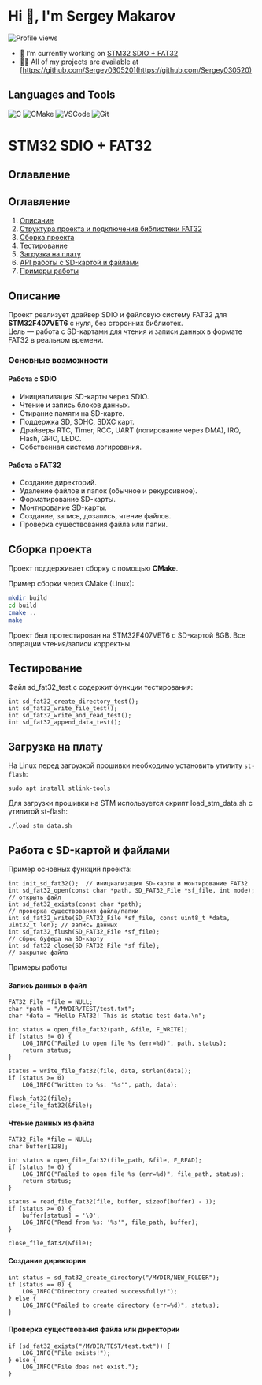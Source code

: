 # Hi 👋, I'm Sergey Makarov

![Profile views](https://komarev.com/ghpvc/?username=sergey030520&label=Profile%20views&color=0e75b6&style=flat)

- 🔭 I’m currently working on [STM32 SDIO + FAT32](https://github.com/Sergey030520/stm32-sdio-fat32.git)
- 👨‍💻 All of my projects are available at [https://github.com/Sergey030520](https://github.com/Sergey030520)

## Languages and Tools

![C](https://github.com/tandpfun/skill-icons/blob/main/icons/C.svg) 
![CMake](https://github.com/tandpfun/skill-icons/blob/main/icons/CMake-Dark.svg) 
![VSCode](https://github.com/tandpfun/skill-icons/blob/main/icons/VSCode-Dark.svg) 
![Git](https://www.vectorlogo.zone/logos/git-scm/git-scm-icon.svg) 

# STM32 SDIO + FAT32

## Оглавление

## Оглавление

1. [Описание](#description_project)
2. [Структура проекта и подключение библиотеки FAT32](#manual_connect_library)
3. [Сборка проекта](#build_project)
4. [Тестирование](#testing)
5. [Загрузка на плату](#flash_to_board)
6. [API работы с SD-картой и файлами](#interface_project)
7. [Примеры работы](#example_work_project)

## Описание <a name="description_project"></a>

Проект реализует драйвер SDIO и файловую систему FAT32 для **STM32F407VET6** с нуля, без сторонних библиотек.  
Цель — работа с SD-картами для чтения и записи данных в формате FAT32 в реальном времени.

### Основные возможности

#### Работа с SDIO
- Инициализация SD-карты через SDIO.
- Чтение и запись блоков данных.
- Стирание памяти на SD-карте.
- Поддержка SD, SDHC, SDXC карт.
- Драйверы RTC, Timer, RCC, UART (логирование через DMA), IRQ, Flash, GPIO, LEDC.
- Собственная система логирования.

#### Работа с FAT32
- Создание директорий.
- Удаление файлов и папок (обычное и рекурсивное).
- Форматирование SD-карты.
- Монтирование SD-карты.
- Создание, запись, дозапись, чтение файлов.
- Проверка существования файла или папки.

## Сборка проекта <a name="build_project"></a>

Проект поддерживает сборку с помощью **CMake**.

Пример сборки через CMake (Linux):

```bash
mkdir build
cd build
cmake ..
make
```
Проект был протестирован на STM32F407VET6 с SD-картой 8GB. Все операции чтения/записи корректны.

## Тестирование <a name="testing"></a>

Файл sd_fat32_test.c содержит функции тестирования:
```
int sd_fat32_create_directory_test();
int sd_fat32_write_file_test();
int sd_fat32_write_and_read_test();
int sd_fat32_append_data_test();
```

## Загрузка на плату <a name="flash_to_board"></a>

На Linux перед загрузкой прошивки необходимо установить утилиту `st-flash`:

```
sudo apt install stlink-tools
```

Для загрузки прошивки на STM используется скрипт load_stm_data.sh с утилитой st-flash:
```
./load_stm_data.sh
```

## Работа с SD-картой и файлами
Пример основных функций проекта:
```
int init_sd_fat32();  // инициализация SD-карты и монтирование FAT32
int sd_fat32_open(const char *path, SD_FAT32_File *sf_file, int mode);  // открыть файл
int sd_fat32_exists(const char *path);                                   // проверка существования файла/папки
int sd_fat32_write(SD_FAT32_File *sf_file, const uint8_t *data, uint32_t len); // запись данных
int sd_fat32_flush(SD_FAT32_File *sf_file);                               // сброс буфера на SD-карту
int sd_fat32_close(SD_FAT32_File *sf_file);                               // закрытие файла
```
Примеры работы <a name="example_work_project"></a>
#### Запись данных в файл
```
FAT32_File *file = NULL;
char *path = "/MYDIR/TEST/test.txt";
char *data = "Hello FAT32! This is static test data.\n";

int status = open_file_fat32(path, &file, F_WRITE);
if (status != 0) {
    LOG_INFO("Failed to open file %s (err=%d)", path, status);
    return status;
}

status = write_file_fat32(file, data, strlen(data));
if (status >= 0)
    LOG_INFO("Written to %s: '%s'", path, data);

flush_fat32(file);
close_file_fat32(&file);

```

#### Чтение данных из файла
```
FAT32_File *file = NULL;
char buffer[128];

int status = open_file_fat32(file_path, &file, F_READ);
if (status != 0) {
    LOG_INFO("Failed to open file %s (err=%d)", file_path, status);
    return status;
}

status = read_file_fat32(file, buffer, sizeof(buffer) - 1);
if (status >= 0) {
    buffer[status] = '\0';
    LOG_INFO("Read from %s: '%s'", file_path, buffer);
}

close_file_fat32(&file);
```
#### Создание директории
```
int status = sd_fat32_create_directory("/MYDIR/NEW_FOLDER");
if (status == 0) {
    LOG_INFO("Directory created successfully!");
} else {
    LOG_INFO("Failed to create directory (err=%d)", status);
}
```
#### Проверка существования файла или директории
```
if (sd_fat32_exists("/MYDIR/TEST/test.txt")) {
    LOG_INFO("File exists!");
} else {
    LOG_INFO("File does not exist.");
}
```

